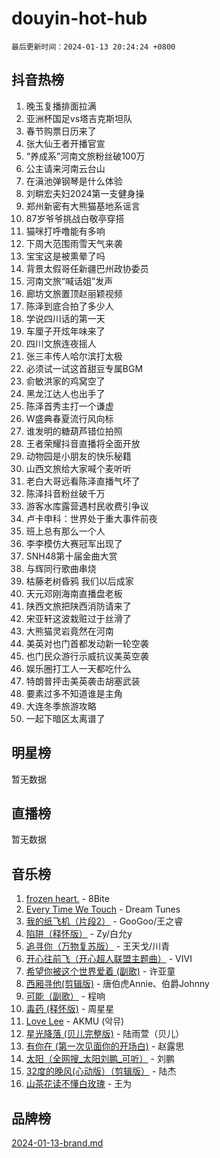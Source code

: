 # douyin-hot-hub

`最后更新时间：2024-01-13 20:24:24 +0800`

## 抖音热榜

1. 晚玉复播排面拉满
1. 亚洲杯国足vs塔吉克斯坦队
1. 春节购票日历来了
1. 张大仙王者开播官宣
1. “养成系”河南文旅粉丝破100万
1. 公主请来河南云台山
1. 在滇池弹钢琴是什么体验
1. 刘畊宏夫妇2024第一支健身操
1. 郑州新密有大熊猫基地系谣言
1. 87岁爷爷挑战白敬亭穿搭
1. 猫咪打呼噜能有多响
1. 下周大范围雨雪天气来袭
1. 宝宝这是被熏晕了吗
1. 背景太假哥任新疆巴州政协委员
1. 河南文旅“喊话姐”发声
1. 廊坊文旅置顶赵丽颖视频
1. 陈泽到底合拍了多少人
1. 学说四川话的第一天
1. 车厘子开炫年味来了
1. 四川文旅连夜摇人
1. 张三丰传人哈尔滨打太极
1. 必须试一试这首甜豆专属BGM
1. 俞敏洪家的鸡窝空了
1. 黑龙江达人也出手了
1. 陈泽首秀主打一个谦虚
1. W盛典春夏流行风向标
1. 谁发明的糖葫芦错位拍照
1. 王者荣耀抖音直播将全面开放
1. 动物园是小朋友的快乐秘籍
1. 山西文旅给大家喊个麦听听
1. 老白大哥远看陈泽直播气坏了
1. 陈泽抖音粉丝破千万
1. 游客水库露营遇村民收费引争议
1. 卢卡申科：世界处于重大事件前夜
1. 班上总有那么一个人
1. 李李模仿大赛冠军出现了
1. SNH48第十届金曲大赏
1. 与辉同行歌曲串烧
1. 枯藤老树昏鸦 我们以后成家
1. 天元邓刚海南直播盘老板
1. 陕西文旅把陕西消防请来了
1. 宋亚轩这波栽赃过于丝滑了
1. 大熊猫灵岩竟然在河南
1. 美英对也门首都发动新一轮空袭
1. 也门民众游行示威抗议美英空袭
1. 娱乐圈打工人一天都吃什么
1. 特朗普抨击美英袭击胡塞武装
1. 要素过多不知道谁是主角
1. 大连冬季旅游攻略
1. 一起下暗区太离谱了

## 明星榜

暂无数据

## 直播榜

暂无数据

## 音乐榜

1. [frozen heart.](https://sf86-cdn-tos.douyinstatic.com/obj/tos-cn-ve-2774/oIIWJfyjIACZA9zQMtnJ6hQQhFC4vhCupoRBsO) - 8Bite
1. [Every Time We Touch](https://sf86-cdn-tos.douyinstatic.com/obj/tos-cn-ve-2774/ogN6lUKQeBBfEVhIOMikG1CcJjugxk1tztZyhP) - Dream Tunes
1. [我的纸飞机（片段2）](https://sf86-cdn-tos.douyinstatic.com/obj/tos-cn-ve-2774/oM2ZrKcg2CD5AeRB2gkeXOFB1IxAGJdZPazYHf) - GooGoo/王之睿
1. [陷阱（释怀版）](https://sf6-cdn-tos.douyinstatic.com/obj/tos-cn-ve-2774/oE8C21LeZrzKLDFfQYgMzx4GAIHageG5IzayY7) - Zy/白允y
1. [追寻你（万物复苏版）](https://sf86-cdn-tos.douyinstatic.com/obj/tos-cn-ve-2774/oYeAZJsbjIDit9APmBg8u6uDUQnHmoCf3gbo74) - 王天戈/川青
1. [开心往前飞（开心超人联盟主题曲）](https://sf3-cdn-tos.douyinstatic.com/obj/tos-cn-ve-2774/9d8fb7c82cf1421fb93a9fe925275e0a) - VIVI
1. [希望你被这个世界爱着 (副歌)](https://sf86-cdn-tos.douyinstatic.com/obj/tos-cn-ve-2774/oUHCmWQfZlE3QQBKBeD8rCFLpJzPgCpImhsxMt) - 许亚童
1. [西厢寻他(剪辑版)](https://sf3-cdn-tos.douyinstatic.com/obj/tos-cn-ve-2774/oUsAVfAQKlRNxEv5qxvIB8o5qmIWUcXbzJKJhw) - 唐伯虎Annie、伯爵Johnny
1. [可能（副歌）](https://sf6-cdn-tos.douyinstatic.com/obj/tos-cn-ve-2774/cde1731888894259b333569393c2fb51) - 程响
1. [毒药 (释怀版)](https://sf86-cdn-tos.douyinstatic.com/obj/tos-cn-ve-2774/oYILMEAzspdZBIzy4frJNB8ZHPHWAhiwowd4Ad) - 周星星
1. [Love Lee](https://sf86-cdn-tos.douyinstatic.com/obj/tos-cn-ve-2774/o05GbkJGbCBTdDnMtB0fwOYgkeZp23vrWQDQBS) - AKMU (악뮤)
1. [星光降落 (贝儿完整版)](https://sf6-cdn-tos.douyinstatic.com/obj/tos-cn-ve-2774/okwB9hAwyAtsFFkFBzAX1hOOfQuIoMNs0W2Mwr) - 陆雨萱（贝儿）
1. [有你在 (第一次见面你的开场白)](https://sf6-cdn-tos.douyinstatic.com/obj/tos-cn-ve-2774/oAthrQ3ClJBfI57uBoFEgNDYtNCZ0TSYQQfxQ0) - 赵露思
1. [太阳（全网搜_太阳刘鹏_可听）](https://sf6-cdn-tos.douyinstatic.com/obj/tos-cn-ve-2774/ogWbyIQnlBFImVbeDocRdCIYtBHlbJXgfZMvgz) - 刘鹏
1. [32度的晚风(心动版）（剪辑版）](https://sf3-cdn-tos.douyinstatic.com/obj/tos-cn-ve-2774/owNyabsyWdzUulxhoJfK8IBXgp0UMQAHpvGh2B) - 陆杰
1. [山茶花读不懂白玫瑰](https://sf86-cdn-tos.douyinstatic.com/obj/tos-cn-ve-2774/osfn8B7DktrRHEPJgPCfDbw7QDQEkwC16BxZg9) - 王为

## 品牌榜

[2024-01-13-brand.md](2024-01-13-brand.md)

